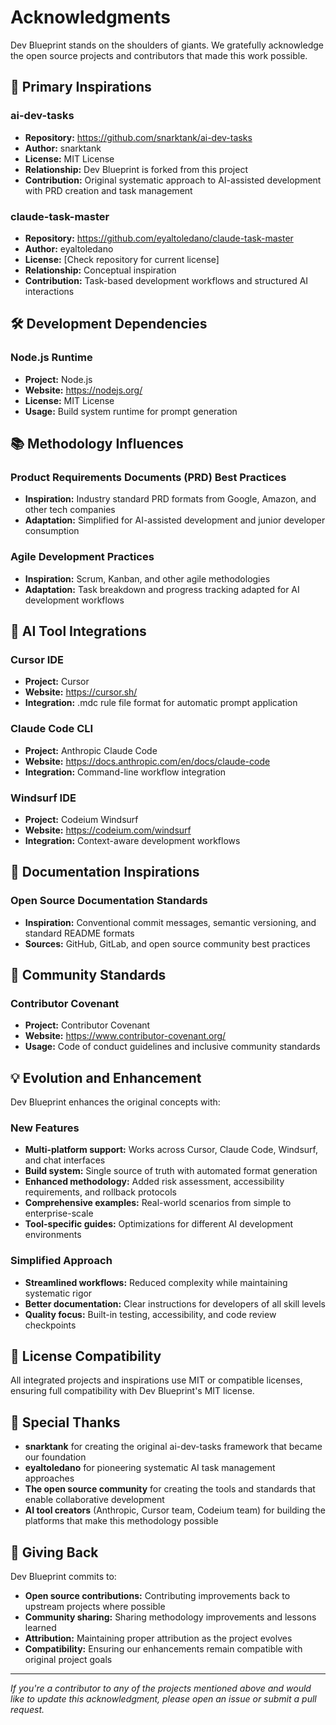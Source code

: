 # Acknowledgments

Dev Blueprint stands on the shoulders of giants. We gratefully acknowledge the open source projects and contributors that made this work possible.

## 🚀 Primary Inspirations

### ai-dev-tasks
- **Repository:** https://github.com/snarktank/ai-dev-tasks
- **Author:** snarktank
- **License:** MIT License
- **Relationship:** Dev Blueprint is forked from this project
- **Contribution:** Original systematic approach to AI-assisted development with PRD creation and task management

### claude-task-master  
- **Repository:** https://github.com/eyaltoledano/claude-task-master
- **Author:** eyaltoledano
- **License:** [Check repository for current license]
- **Relationship:** Conceptual inspiration
- **Contribution:** Task-based development workflows and structured AI interactions

## 🛠️ Development Dependencies

### Node.js Runtime
- **Project:** Node.js
- **Website:** https://nodejs.org/
- **License:** MIT License
- **Usage:** Build system runtime for prompt generation

## 📚 Methodology Influences

### Product Requirements Documents (PRD) Best Practices
- **Inspiration:** Industry standard PRD formats from Google, Amazon, and other tech companies
- **Adaptation:** Simplified for AI-assisted development and junior developer consumption

### Agile Development Practices
- **Inspiration:** Scrum, Kanban, and other agile methodologies
- **Adaptation:** Task breakdown and progress tracking adapted for AI development workflows

## 🎯 AI Tool Integrations

### Cursor IDE
- **Project:** Cursor
- **Website:** https://cursor.sh/
- **Integration:** .mdc rule file format for automatic prompt application

### Claude Code CLI
- **Project:** Anthropic Claude Code
- **Website:** https://docs.anthropic.com/en/docs/claude-code
- **Integration:** Command-line workflow integration

### Windsurf IDE
- **Project:** Codeium Windsurf
- **Website:** https://codeium.com/windsurf
- **Integration:** Context-aware development workflows

## 📖 Documentation Inspirations

### Open Source Documentation Standards
- **Inspiration:** Conventional commit messages, semantic versioning, and standard README formats
- **Sources:** GitHub, GitLab, and open source community best practices

## 🤝 Community Standards

### Contributor Covenant
- **Project:** Contributor Covenant
- **Website:** https://www.contributor-covenant.org/
- **Usage:** Code of conduct guidelines and inclusive community standards

## 💡 Evolution and Enhancement

Dev Blueprint enhances the original concepts with:

### New Features
- **Multi-platform support:** Works across Cursor, Claude Code, Windsurf, and chat interfaces
- **Build system:** Single source of truth with automated format generation
- **Enhanced methodology:** Added risk assessment, accessibility requirements, and rollback protocols
- **Comprehensive examples:** Real-world scenarios from simple to enterprise-scale
- **Tool-specific guides:** Optimizations for different AI development environments

### Simplified Approach
- **Streamlined workflows:** Reduced complexity while maintaining systematic rigor
- **Better documentation:** Clear instructions for developers of all skill levels
- **Quality focus:** Built-in testing, accessibility, and code review checkpoints

## 📄 License Compatibility

All integrated projects and inspirations use MIT or compatible licenses, ensuring full compatibility with Dev Blueprint's MIT license.

## 🙏 Special Thanks

- **snarktank** for creating the original ai-dev-tasks framework that became our foundation
- **eyaltoledano** for pioneering systematic AI task management approaches
- **The open source community** for creating the tools and standards that enable collaborative development
- **AI tool creators** (Anthropic, Cursor team, Codeium team) for building the platforms that make this methodology possible

## 🔄 Giving Back

Dev Blueprint commits to:
- **Open source contributions:** Contributing improvements back to upstream projects where possible
- **Community sharing:** Sharing methodology improvements and lessons learned
- **Attribution:** Maintaining proper attribution as the project evolves
- **Compatibility:** Ensuring our enhancements remain compatible with original project goals

---

*If you're a contributor to any of the projects mentioned above and would like to update this acknowledgment, please open an issue or submit a pull request.*